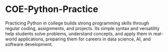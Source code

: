 # COE-Python-Practice
Practicing Python in college builds strong programming skills through regular coding, assignments, and projects. Its simple syntax and versatility help students solve problems, understand concepts, and apply them in real-world applications, preparing them for careers in data science, AI, and software development.
